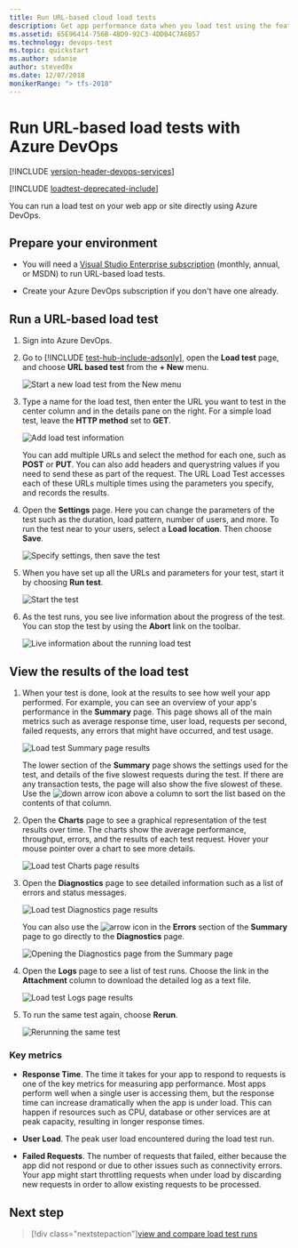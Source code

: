 ```yaml
---
title: Run URL-based cloud load tests
description: Get app performance data when you load test using the features of Azure DevOps and Microsoft Team Foundation Server (TFS)
ms.assetid: 65E96414-756B-4BD9-92C3-4DDB4C7A6B57
ms.technology: devops-test
ms.topic: quickstart
ms.author: sdanie
author: steved0x
ms.date: 12/07/2018
monikerRange: "> tfs-2018"
---
```


# Run URL-based load tests with Azure DevOps

[!INCLUDE [version-header-devops-services](../includes/version-header-devops-services.md)]

[!INCLUDE [loadtest-deprecated-include](../includes/loadtest-deprecated-include.md)]

You can run a load test on your web app or site directly using Azure DevOps.

<a name="prepareenvir"></a>

## Prepare your environment

- You will need a [Visual Studio Enterprise subscription](https://visualstudio.microsoft.com/products/visual-studio-enterprise-vs)
  (monthly, annual, or MSDN) to run URL-based load tests.

- Create your Azure DevOps subscription if you don't have one already.

<a name="runtests"></a>

## Run a URL-based load test

1. Sign into Azure DevOps.

2. Go to [!INCLUDE [test-hub-include-adsonly](../includes/test-hub-include-adsonly.md)], open the **Load test** page, and choose **URL based test**
   from the **+ New** menu.

   ![Start a new load test from the New menu](media/get-started-simple-cloud-load-test/SimpleLoadTestVSO-new-test-menu.png)

3. Type a name for the load test, then enter the URL you want to test
   in the center column and in the details pane on the right. For a simple
   load test, leave the **HTTP method** set to **GET**.

   ![Add load test information](media/get-started-simple-cloud-load-test/SimpleLoadTestVSO.png)

   You can add multiple URLs and select the method for each one, such as
   **POST** or **PUT**. You can also add headers and querystring values
   if you need to send these as part of the request. The URL Load Test
   accesses each of these URLs multiple times using the parameters you
   specify, and records the results.

4. Open the **Settings** page. Here you can change the parameters of
   the test such as the duration, load pattern, number of users, and
   more. To run the test near to your users, select a **Load location**.
   Then choose **Save**.

   ![Specify settings, then save the test](media/get-started-simple-cloud-load-test/SimpleLoadTestVSO-settings-tab.png)

5. When you have set up all the URLs and parameters for your test, start it by
   choosing **Run test**.

   ![Start the test](media/get-started-simple-cloud-load-test/SimpleLoadTestVSO-start-test.png)

6. As the test runs, you see live information about the progress
   of the test. You can stop the test by using the **Abort** link on the
   toolbar.

   ![Live information about the running load test](media/get-started-simple-cloud-load-test/SimpleLoadTestVSO-progress.png)

<a name="viewresults"></a>

## View the results of the load test

1. When your test is done, look at the results to see how
   well your app performed. For example, you can see an overview
   of your app's performance in the **Summary** page.
   This page shows all of the main metrics such as average response
   time, user load, requests per second, failed requests, any errors
   that might have occurred, and test usage.

   ![Load test Summary page results](media/get-started-simple-cloud-load-test/SimpleLoadTestVSO-summary-tab.png)

   The lower section of the **Summary** page shows the settings used
   for the test, and details of the five slowest requests during the test.
   If there are any transaction tests, the page will also show the five slowest of these.
   Use the ![down arrow](media/shared/SimpleLoadTestVSO-sort-column.png)
   icon above a column to sort the list based on the contents of that column.

1. Open the **Charts** page to see a graphical representation of
   the test results over time. The charts show the average
   performance, throughput, errors, and the results of each test
   request. Hover your mouse pointer over a chart to
   see more details.

   ![Load test Charts page results](media/shared/LoadTestVSO-charts.png)

1. Open the **Diagnostics** page to see detailed information such as a list
   of errors and status messages.

   ![Load test Diagnostics page results](media/get-started-simple-cloud-load-test/SimpleLoadTestVSO-diagnostics-tab.png)

   You can also use the ![arrow](media/shared/SimpleLoadTestVSO-summary-errors-icon.png)
   icon in the **Errors** section of the **Summary** page to go directly to the
   **Diagnostics** page.

   ![Opening the Diagnostics page from the Summary page](media/shared/SimpleLoadTestVSO-summary-errors-link.png)

1. Open the **Logs** page to see a list of test runs. Choose the link in
   the **Attachment** column to download the detailed log as a text file.

   ![Load test Logs page results](media/get-started-simple-cloud-load-test/SimpleLoadTestVSO-logs-tab.png)

1. To run the same test again, choose **Rerun**.

   ![Rerunning the same test](media/get-started-simple-cloud-load-test/SimpleLoadTestVSO-rerun-test.png)

### Key metrics

- **Response Time**. The time it takes for your app to respond to requests
  is one of the key metrics for measuring app performance.
  Most apps perform well when a single user is accessing them, but the response
  time can increase dramatically when the app is under load. This can happen
  if resources such as CPU, database or other services are at peak capacity,
  resulting in longer response times.

- **User Load**. The peak user load encountered during the load test run.

- **Failed Requests**. The number of requests that failed, either because
  the app did not respond or due to other issues such as connectivity errors.
  Your app might start throttling requests when under load by discarding new
  requests in order to allow existing requests to be processed.

## Next step

> [!div class="nextstepaction"][view and compare load test runs](performance-reports.md)

